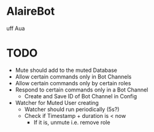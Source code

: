 # AlaireBot
uff
Aua

# TODO
- Mute should add to the muted Database
- Allow certain commands only in Bot Channels
- Allow certain commands only by certain roles
- Respond to certain commands only in a Bot Channel
    - Create and Save ID of Bot Channel in Config
- Watcher for Muted User creating 
    - Watcher should run periodically (5s?)
    - Check if Timestamp + duration is < now
        - If it is, unmute i.e. remove role